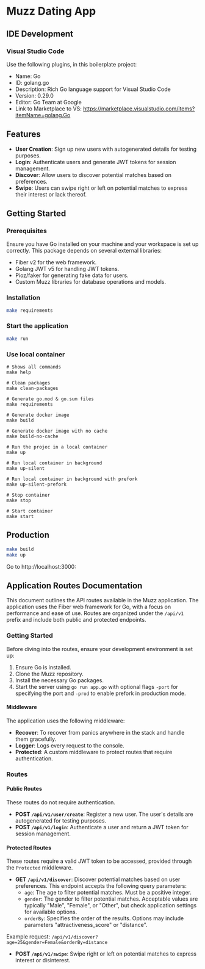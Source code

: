 # Muzz Dating App 

## IDE Development

### Visual Studio Code

Use the following plugins, in this boilerplate project:
  - Name: Go
  - ID: golang.go
  - Description: Rich Go language support for Visual Studio Code
  - Version: 0.29.0
  - Editor: Go Team at Google
  - Link to Marketplace to VS: https://marketplace.visualstudio.com/items?itemName=golang.Go


## Features

- **User Creation**: Sign up new users with autogenerated details for testing purposes.
- **Login**: Authenticate users and generate JWT tokens for session management.
- **Discover**: Allow users to discover potential matches based on preferences. 
- **Swipe**: Users can swipe right or left on potential matches to express their interest or lack thereof.

## Getting Started

### Prerequisites

Ensure you have Go installed on your machine and your workspace is set up correctly. This package depends on several external libraries:

- Fiber v2 for the web framework.
- Golang JWT v5 for handling JWT tokens.
- Pioz/faker for generating fake data for users.
- Custom Muzz libraries for database operations and models.

### Installation
```bash
make requirements
```


### Start the application 

```bash
make run
```

### Use local container

```
# Shows all commands
make help

# Clean packages
make clean-packages

# Generate go.mod & go.sum files
make requirements

# Generate docker image
make build

# Generate docker image with no cache
make build-no-cache

# Run the projec in a local container
make up

# Run local container in background
make up-silent

# Run local container in background with prefork
make up-silent-prefork

# Stop container
make stop

# Start container
make start
```

## Production

```bash
make build
make up
```

Go to http://localhost:3000:

## Application Routes Documentation

This document outlines the API routes available in the Muzz application. The application uses the Fiber web framework for Go, with a focus on performance and ease of use. Routes are organized under the `/api/v1` prefix and include both public and protected endpoints. 

### Getting Started

Before diving into the routes, ensure your development environment is set up:

1. Ensure Go is installed.
2. Clone the Muzz repository.
3. Install the necessary Go packages.
4. Start the server using `go run app.go` with optional flags `-port` for specifying the port and `-prod` to enable prefork in production mode.

#### Middleware

The application uses the following middleware:

- **Recover**: To recover from panics anywhere in the stack and handle them gracefully.
- **Logger**: Logs every request to the console.
- **Protected**: A custom middleware to protect routes that require authentication.

### Routes

#### Public Routes

These routes do not require authentication.

- **POST `/api/v1/user/create`**: Register a new user. The user's details are autogenerated for testing purposes.
- **POST `/api/v1/login`**: Authenticate a user and return a JWT token for session management.

#### Protected Routes

These routes require a valid JWT token to be accessed, provided through the `Protected` middleware.

- **GET `/api/v1/discover`**: Discover potential matches based on user preferences. This endpoint accepts the following query parameters:
  - `age`: The age to filter potential matches. Must be a positive integer.
  - `gender`: The gender to filter potential matches. Acceptable values are typically "Male", "Female", or "Other", but check application settings for available options.
  - `orderBy`: Specifies the order of the results. Options may include parameters "attractiveness_score" or "distance".

Example request: `/api/v1/discover?age=25&gender=Female&orderBy=distance`
- **POST `/api/v1/swipe`**: Swipe right or left on potential matches to express interest or disinterest.

